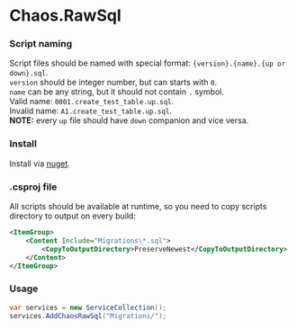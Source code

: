 ﻿# Chaos.RawSql

### Script naming
Script files should be named with special format: `{version}.{name}.{up or down}.sql`.  
`version` should be integer number, but can starts with `0`.  
`name` can be any string, but it should not contain `.` symbol.  
Valid name: `0001.create_test_table.up.sql`.  
Invalid name: `A1.create_test_table.up.sql`.  
**NOTE:** every `up` file should have `down` companion and vice versa.

### Install
Install via [nuget](https://www.nuget.org/packages/VivaVictoria.Chaos.RawSql/).

### .csproj file
All scripts should be available at runtime, so you need to copy scripts directory to output on every build:
```xml
<ItemGroup>
    <Content Include="Migrations\*.sql">
        <CopyToOutputDirectory>PreserveNewest</CopyToOutputDirectory>
    </Content>
</ItemGroup>
```

### Usage
```c#
var services = new ServiceCollection();
services.AddChaosRawSql("Migrations/");
```